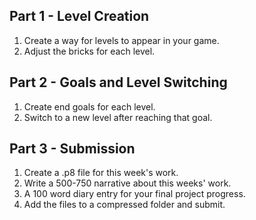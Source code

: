 ## Part 1 - Level Creation
1. Create a way for levels to appear in your game. 
1. Adjust the bricks for each level.

## Part 2 - Goals and Level Switching
1. Create end goals for each level.
1. Switch to a new level after reaching that goal.

## Part 3 - Submission

1. Create a .p8 file for this week's work.
1. Write a 500-750 narrative about this weeks' work. 
1. A 100 word diary entry for your final project progress.
1. Add the files to a compressed folder and submit. 
